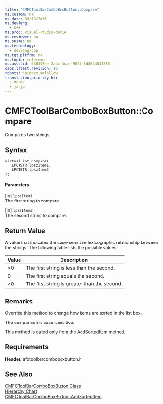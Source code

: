 ```yaml
---
title: "CMFCToolBarComboBoxButton::Compare"
ms.custom: na
ms.date: 09/19/2016
ms.devlang: 
  - C++
ms.prod: visual-studio-dev14
ms.reviewer: na
ms.suite: na
ms.technology: 
  - devlang-cpp
ms.tgt_pltfrm: na
ms.topic: reference
ms.assetid: 636357ee-2a4c-4cae-962f-5d4644046285
caps.latest.revision: 16
robots: noindex,nofollow
translation.priority.ht: 
  - de-de
  - ja-jp
---
```

# CMFCToolBarComboBoxButton::Compare
Compares two strings.  
  
## Syntax  
  
```  
virtual int Compare(  
   LPCTSTR lpszItem1,  
   LPCTSTR lpszItem2   
);  
```  
  
#### Parameters  
 [in] `lpszItem1`  
 The first string to compare.  
  
 [in] `lpszItem2`  
 The second string to compare.  
  
## Return Value  
 A value that indicates the case-sensitive lexicographic relationship between the strings. The following table lists the possible values:  
  
|Value|Description|  
|-----------|-----------------|  
|<0|The first string is less than the second.|  
|0|The first string equals the second.|  
|>0|The first string is greater than the second.|  
  
## Remarks  
 Override this method to change how items are sorted in the list box.  
  
 The comparison is case-sensitive.  
  
 This method is called only from the [AddSortedItem](../vs140/CMFCToolBarComboBoxButton--AddSortedItem.md) method.  
  
## Requirements  
 **Header:** afxtoolbarcomboboxbutton.h  
  
## See Also  
 [CMFCToolBarComboBoxButton Class](../vs140/CMFCToolBarComboBoxButton-Class.md)   
 [Hierarchy Chart](../vs140/Hierarchy-Chart.md)   
 [CMFCToolBarComboBoxButton::AddSortedItem](../vs140/CMFCToolBarComboBoxButton--AddSortedItem.md)